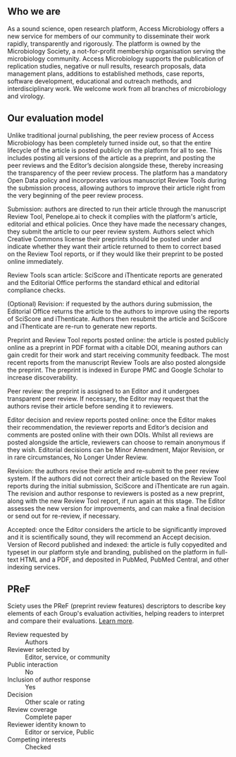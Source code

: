 ## Who we are

As a sound science, open research platform, Access Microbiology offers a new service for members of our community to disseminate their work rapidly, transparently and rigorously. The platform is owned by the Microbiology Society, a not-for-profit membership organisation serving the microbiology community. Access Microbiology supports the publication of replication studies, negative or null results, research proposals, data management plans, additions to established methods, case reports, software development, educational and outreach methods, and interdisciplinary work. We welcome work from all branches of microbiology and virology.

## Our evaluation model

Unlike traditional journal publishing, the peer review process of Access Microbiology has been completely turned inside out, so that the entire lifecycle of the article is posted publicly on the platform for all to see. This includes posting all versions of the article as a preprint, and posting the peer reviews and the Editor’s decision alongside these, thereby increasing the transparency of the peer review process. The platform has a mandatory Open Data policy and incorporates various manuscript Review Tools during the submission process, allowing authors to improve their article right from the very beginning of the peer review process. 

Submission: authors are directed to run their article through the manuscript Review Tool, Penelope.ai to check it complies with the platform's article, editorial and ethical policies. Once they have made the necessary changes, they submit the article to our peer review system. Authors select which Creative Commons license their preprints should be posted under and indicate whether they want their article returned to them to correct based on the Review Tool reports, or if they would like their preprint to be posted online immediately.

Review Tools scan article: SciScore and iThenticate reports are generated and the Editorial Office performs the standard ethical and editorial compliance checks. 

(Optional) Revision: if requested by the authors during submission, the Editorial Office returns the article to the authors to improve using the reports of SciScore and iThenticate. Authors then resubmit the article and SciScore and iThenticate are re-run to generate new reports.

Preprint and Review Tool reports posted online: the article is posted publicly online as a preprint in PDF format with a citable DOI, meaning authors can gain credit for their work and start receiving community feedback. The most recent reports from the manuscript Review Tools are also posted alongside the preprint. The preprint is indexed in Europe PMC and Google Scholar to increase discoverability.

Peer review: the preprint is assigned to an Editor and it undergoes transparent peer review. If necessary, the Editor may request that the authors revise their article before sending it to reviewers.

Editor decision and review reports posted online: once the Editor makes their recommendation, the reviewer reports and Editor’s decision and comments are posted online with their own DOIs. Whilst all reviews are posted alongside the article, reviewers can choose to remain anonymous if they wish. Editorial decisions can be Minor Amendment, Major Revision, or in rare circumstances, No Longer Under Review.

Revision: the authors revise their article and re-submit to the peer review system. If the authors did not correct their article based on the Review Tool reports during the initial submission, SciScore and iThenticate are run again. The revision and author response to reviewers is posted as a new preprint, along with the new Review Tool report, if run again at this stage. The Editor assesses the new version for improvements, and can make a final decision or send out for re-review, if necessary.

Accepted: once the Editor considers the article to be significantly improved and it is scientifically sound, they will recommend an Accept decision.
Version of Record published and indexed: the article is fully copyedited and typeset in our platform style and branding, published on the platform in full-text HTML and a PDF, and deposited in PubMed, PubMed Central, and other indexing services.

## PReF

Sciety uses the PReF (preprint review features) descriptors to describe key elements of each Group's evaluation activities, helping readers to interpret and compare their evaluations.
[Learn more](https://osf.io/8zj9w/).

<dl class="group-page-pref">
    <dt>Review requested by</dt>
    <dd>Authors</dd>
    <dt>Reviewer selected by</dt>
    <dd>Editor, service, or community</dd>
    <dt>Public interaction</dt>
    <dd>No</dd>
    <dt>Inclusion of author response</dt>
    <dd>Yes</dd>
    <dt>Decision</dt>
    <dd>Other scale or rating</dd>
    <dt>Review coverage</dt>
    <dd>Complete paper</dd>
    <dt>Reviewer identity known to</dt>
    <dd>Editor or service, Public</dd>
    <dt>Competing interests</dt>
    <dd>Checked</dd>
</dl>
